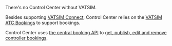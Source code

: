 <!-- markdownlint-disable first-line-heading -->

There's no Control Center without VATSIM.

Besides supporting [VATSIM Connect](./vatsim-connect.md), Control Center relies on the [VATSIM ATC Bookings][vatsim-bookings] to support bookings.

Control Center uses [the central booking API][vatsim-bookings-api] to [get, publish, edit and remove controller bookings](../concepts/booking.md).

  [vatsim-bookings]: https://atc-bookings.vatsim.net
  [vatsim-bookings-api]: https://atc-bookings.vatsim.net/api-doc
